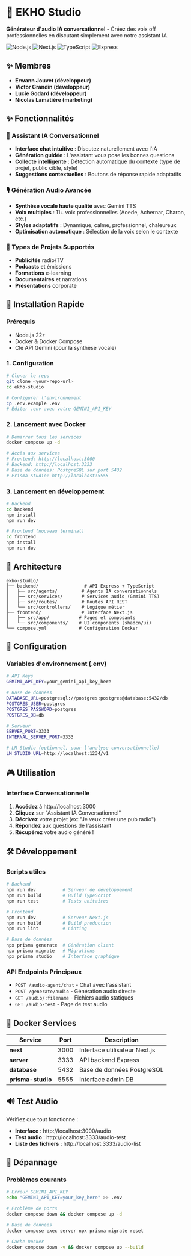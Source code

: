 # 🎵 EKHO Studio

**Générateur d'audio IA conversationnel** - Créez des voix off professionnelles en discutant simplement avec notre assistant IA.

![Node.js](https://img.shields.io/badge/Node.js-23.8.0-green)
![Next.js](https://img.shields.io/badge/Next.js-15.3.4-black)
![TypeScript](https://img.shields.io/badge/TypeScript-5.x-blue)
![Express](https://img.shields.io/badge/Express-4.21.2-lightgrey)

## ✨ Membres
- **Erwann Jouvet (développeur)**
- **Victor Grandin (développeur)**
- **Lucie Godard (développeur)**
- **Nicolas Lamatière (marketing)**

## ✨ Fonctionnalités

### 🤖 Assistant IA Conversationnel
- **Interface chat intuitive** : Discutez naturellement avec l'IA
- **Génération guidée** : L'assistant vous pose les bonnes questions
- **Collecte intelligente** : Détection automatique du contexte (type de projet, public cible, style)
- **Suggestions contextuelles** : Boutons de réponse rapide adaptatifs

### 🎙️ Génération Audio Avancée
- **Synthèse vocale haute qualité** avec Gemini TTS
- **Voix multiples** : 11+ voix professionnelles (Aoede, Achernar, Charon, etc.)
- **Styles adaptatifs** : Dynamique, calme, professionnel, chaleureux
- **Optimisation automatique** : Sélection de la voix selon le contexte

### 🎯 Types de Projets Supportés
- **Publicités** radio/TV
- **Podcasts** et émissions
- **Formations** e-learning
- **Documentaires** et narrations
- **Présentations** corporate

## 🚀 Installation Rapide

### Prérequis
- Node.js 22+
- Docker & Docker Compose
- Clé API Gemini (pour la synthèse vocale)

### 1. Configuration
```bash
# Cloner le repo
git clone <your-repo-url>
cd ekho-studio

# Configurer l'environnement
cp .env.example .env
# Éditer .env avec votre GEMINI_API_KEY
```

### 2. Lancement avec Docker
```bash
# Démarrer tous les services
docker compose up -d

# Accès aux services
# Frontend: http://localhost:3000
# Backend: http://localhost:3333
# Base de données: PostgreSQL sur port 5432
# Prisma Studio: http://localhost:5555
```

### 3. Lancement en développement
```bash
# Backend
cd backend
npm install
npm run dev

# Frontend (nouveau terminal)
cd frontend
npm install
npm run dev
```

## 📁 Architecture

```
ekho-studio/
├── backend/                 # API Express + TypeScript
│   ├── src/agents/         # Agents IA conversationnels
│   ├── src/services/       # Services audio (Gemini TTS)
│   ├── src/routes/         # Routes API REST
│   └── src/controllers/    # Logique métier
├── frontend/               # Interface Next.js
│   ├── src/app/           # Pages et composants
│   └── src/components/    # UI components (shadcn/ui)
└── compose.yml            # Configuration Docker
```

## 🔧 Configuration

### Variables d'environnement (.env)
```bash
# API Keys
GEMINI_API_KEY=your_gemini_api_key_here

# Base de données
DATABASE_URL=postgresql://postgres:postgres@database:5432/db
POSTGRES_USER=postgres
POSTGRES_PASSWORD=postgres
POSTGRES_DB=db

# Serveur
SERVER_PORT=3333
INTERNAL_SERVER_PORT=3333

# LM Studio (optionnel, pour l'analyse conversationnelle)
LM_STUDIO_URL=http://localhost:1234/v1
```

## 🎮 Utilisation

### Interface Conversationnelle
1. **Accédez** à http://localhost:3000
2. **Cliquez** sur "Assistant IA Conversationnel"
3. **Décrivez** votre projet (ex: "Je veux créer une pub radio")
4. **Répondez** aux questions de l'assistant
5. **Récupérez** votre audio généré !

## 🛠️ Développement

### Scripts utiles
```bash
# Backend
npm run dev          # Serveur de développement
npm run build        # Build TypeScript
npm run test         # Tests unitaires

# Frontend
npm run dev          # Serveur Next.js
npm run build        # Build production
npm run lint         # Linting

# Base de données
npx prisma generate  # Génération client
npx prisma migrate   # Migrations
npx prisma studio    # Interface graphique
```

### API Endpoints Principaux
- `POST /audio-agent/chat` - Chat avec l'assistant
- `POST /generate/audio` - Génération audio directe
- `GET /audio/:filename` - Fichiers audio statiques
- `GET /audio-test` - Page de test audio

## 🐳 Docker Services

| Service | Port | Description |
|---------|------|-------------|
| **next** | 3000 | Interface utilisateur Next.js |
| **server** | 3333 | API backend Express |
| **database** | 5432 | Base de données PostgreSQL |
| **prisma-studio** | 5555 | Interface admin DB |

## 🔊 Test Audio

Vérifiez que tout fonctionne :
- **Interface** : http://localhost:3000/audio
- **Test audio** : http://localhost:3333/audio-test
- **Liste des fichiers** : http://localhost:3333/audio-list

## 🚨 Dépannage

### Problèmes courants
```bash
# Erreur GEMINI_API_KEY
echo "GEMINI_API_KEY=your_key_here" >> .env

# Problème de ports
docker compose down && docker compose up -d

# Base de données
docker compose exec server npx prisma migrate reset

# Cache Docker
docker compose down -v && docker compose up --build
```

